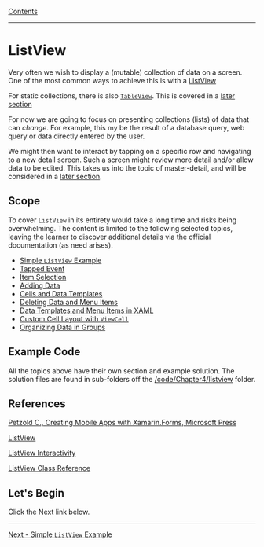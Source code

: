 [Contents](README.md)

----

# ListView
Very often we wish to display a (mutable) collection of data on a screen. One of the most common ways to achieve this is with a [ListView](https://docs.microsoft.com/xamarin/xamarin-forms/user-interface/listview/)

For static collections, there is also [`TableView`](https://docs.microsoft.com/xamarin/xamarin-forms/user-interface/tableview). This is covered in a [later section](tables.md)

For now we are going to focus on presenting collections (lists) of data that can _change_. For example, this my be the result of a database query, web query or data directly entered by the user.

We might then want to interact by tapping on a specific row and navigating to a new detail screen. Such a screen might review more detail and/or allow data to be edited. This takes us into the topic of master-detail, and will be considered in a [later section](master-detail.md).

## Scope

To cover `ListView` in its entirety would take a long time and risks being overwhelming. The content is limited to the following selected topics, leaving the learner to discover additional details via the official documentation (as need arises).

* [Simple `ListView` Example](simple-listview.md)
* [Tapped Event](listview-tapped.md)
* [Item Selection](listview-selection.md)
* [Adding Data](listview-add.md)
* [Cells and Data Templates](listview-templates.md)
* [Deleting Data and Menu Items](listview-delete.md)
* [Data Templates and Menu Items in XAML](listview-datatemplate-xaml.md)
* [Custom Cell Layout with `ViewCell`](listview-viewcell.md) 
* [Organizing Data in Groups](listview-groups.md)

## Example Code
All the topics above have their own section and example solution. The solution files are found in sub-folders off the [/code/Chapter4/listview](/code/Chapter4/listview) folder.

## References
[Petzold C., Creating Mobile Apps with Xamarin.Forms, Microsoft Press](https://docs.microsoft.com/xamarin/xamarin-forms/creating-mobile-apps-xamarin-forms/)

[ListView](https://docs.microsoft.com/xamarin/xamarin-forms/user-interface/listview/)

[ListView Interactivity](https://docs.microsoft.com/xamarin/xamarin-forms/user-interface/listview/interactivity)

[ListView Class Reference](https://docs.microsoft.com/dotnet/api/xamarin.forms.listview?view=xamarin-forms)


## Let's Begin
Click the Next link below.

----

[Next - Simple `ListView` Example](simple-listview.md)
